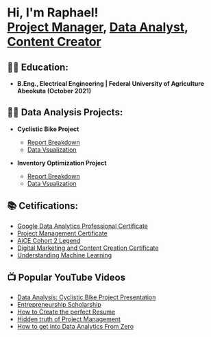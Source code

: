 <h1>Hi, I'm Raphael! <br/><a href="https://github.com/Samuel-Anthony15/SamuelAnthony.github-io">Project Manager</a>, <a href="http://www.linkedin.com/in/raphael-omonzokpia">Data Analyst</a>, <a href="https://twitter.com/OmonzokpiaR">Content Creator</a></h1>

<h2>👨‍🎓 Education:</h2>

- <b>B.Eng., Electrical Engineering | Federal University of Agriculture Abeokuta (October 2021)</b>
  
<h2>👨‍💻 Data Analysis Projects:</h2>

- <b>Cyclistic Bike Project</b>
  - [Report Breakdown](https://docs.google.com/document/d/14WfvI-GTQjcEOvOWhF35Jm9iqDkgURdk/edit?usp=sharing&ouid=110806886587546223443&rtpof=true&sd=true)
  - [Data Vsualization](https://docs.google.com/presentation/d/1aTnPnPJlDpdv-VIrqaIVIhl0nquOymZV/edit?usp=sharing&ouid=110806886587546223443&rtpof=true&sd=true)

- <b>Inventory Optimization Project</b>
  - [Report Breakdown](https://docs.google.com/document/d/19UepjwH3DPiVMchCbZQAvUkKV0-OUAwv/edit?usp=sharing&ouid=110806886587546223443&rtpof=true&sd=true)
  - [Data Vsualization](https://drive.google.com/file/d/1chQBEFPy2zH_foKPJQ25HkjZElUt46Y-/view?usp=sharing)

<h2>📚 Cetifications: </h2>

- [Google Data Analytics Professional Certificate](https://drive.google.com/file/d/1LNUq3E3u9ShJW0q-e72fWUoHsxFPt-i-/view?usp=sharing)
- [Project Management Certificate](https://drive.google.com/file/d/1p_r94VsB689xrzSp0Gtc-JQPNNqFxDgL/view?usp=sharing)
- [AiCE Cohort 2 Legend](https://drive.google.com/file/d/1XszX0dqLoW76gGKKpvHiA2otIN02rQKf/view?usp=sharing)
- [Digital Marketing and Content Creation Certificate](https://drive.google.com/file/d/1oswQnAl4YkEM8_IGUSDIPswkso2CCfiu/view?usp=sharing)
- [Understanding Machine Learning](https://drive.google.com/file/d/1ZsxVdqrzJRdl7wkTXNwAkJXOfzH4oHAF/view?usp=sharing)

<h2>📺 Popular YouTube Videos</h2>

- [Data Analysis: Cyclistic Bike Project Presentation](https://youtu.be/ePjpT4jHFhk)
- [Entrepreneurship Scholarship](https://youtube.com/shorts/5GAya8neBVA)
- [How to Create the perfect Resume]()
- [Hidden truth of Project Management]()
- [How to get into Data Analytics From Zero]()





